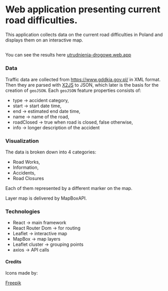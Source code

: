# Web application presenting current road difficulties.

This application collects data on the current road difficulties in Poland and displays them on an interactive map.

##

You can see the results here [utrudnienia-drogowe.web.app](https://utrudnienia-drogowe.web.app/)


### Data

Traffic data are collected from https://www.gddkia.gov.pl/ in XML format.
Then they are parsed with [X2JS](https://github.com/x2js/x2js) to JSON, which later is the basis for the creation of `geoJSON`.
Each `geoJSON` feature properties consists of:
- type -> accident category,
- start -> start date time,
- end -> estimated end date time,
- name -> name of the road,
- roadClosed -> true when road is closed, false otherwise,
- info -> longer description of the accident

### Visualization

The data is broken down into 4 categories: 
- Road Works, 
- Information, 
- Accidents, 
- Road Closures

Each of them represented by a different marker on the map.

Layer map is delivered by MapBoxAPI.

### Technologies

- React -> main framework
- React Router Dom -> for routing
- Leaflet -> interactive map
- MapBox -> map layers
- Leaflet cluster -> grouping points
- axios -> API calls

#### Credits

Icons made by:

[Freepik](https://www.flaticon.com/authors/freepik)
